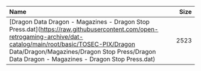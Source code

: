 |Name|Size|
|:---|---:|
|[Dragon Data Dragon - Magazines - Dragon Stop Press.dat](https://raw.githubusercontent.com/open-retrogaming-archive/dat-catalog/main/root/basic/TOSEC-PIX/Dragon Data/Dragon/Magazines/Dragon Stop Press/Dragon Data Dragon - Magazines - Dragon Stop Press.dat)|2523|

